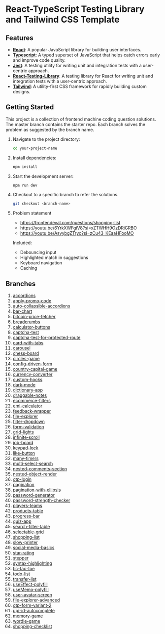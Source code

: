 
# React-TypeScript Testing Library and Tailwind CSS Template


## Features

- **[React](https://react.dev)**: A popular JavaScript library for building user interfaces.
- **[Typescript](https://www.typescriptlang.org/)**: A typed superset of JavaScript that helps catch errors early and improve code quality.
- **[Jest](https://jestjs.io/)**: A testing utility for writing unit and integration tests with a user-centric approach.
- **[React-Testing-Library](https://testing-library.com/)**: A testing library for React for writing unit and integration tests with a user-centric approach.
- **[Tailwind](https://tailwindcss.com/)**: A utility-first CSS framework for rapidly building custom designs.

## Getting Started

This project is a collection of frontend machine coding question solutions. 
The master branch contains the starter repo. 
Each branch solves the problem as suggested by the branch name.

1. Navigate to the project directory:

   ```bash
   cd your-project-name
   ```

2. Install dependencies:

   ```bash
   npm install
   ```

3. Start the development server:

   ```bash
   npm run dev
   ```

4. Checkout to a specific branch to refer the solutions.

   ```bash
   git checkout <branch-name>
   ```

5. Problem statement

   * https://frontendeval.com/questions/shopping-list
   * https://youtu.be/6YrkXWFgiV8?si=xZTWHH9OzDRiGRBO
   * https://youtu.be/AsvybgZTryo?si=zCu43_KEaaHFooMO

   Included: 
   * Debouncing input
   * Highlighted match in suggestions
   * Keyboard navigation
   * Caching


## Branches

1. [accordions](https://github.com/phoenix-flyhigh/frontend-machine-coding-questions/tree/accordions)
1. [apply-promo-code](https://github.com/phoenix-flyhigh/frontend-machine-coding-questions/tree/apply-promo-code)
1. [auto-collapsible-accordions](https://github.com/phoenix-flyhigh/frontend-machine-coding-questions/tree/auto-collapsible-accordions)
1. [bar-chart](https://github.com/phoenix-flyhigh/frontend-machine-coding-questions/tree/bar-chart)
1. [bitcoin-price-fetcher](https://github.com/phoenix-flyhigh/frontend-machine-coding-questions/tree/bitcoin-price-fetcher)
1. [breadcrumbs](https://github.com/phoenix-flyhigh/frontend-machine-coding-questions/tree/breadcrumbs)
1. [calculator-buttons](https://github.com/phoenix-flyhigh/frontend-machine-coding-questions/tree/calculator-buttons)
1. [captcha-test](https://github.com/phoenix-flyhigh/frontend-machine-coding-questions/tree/captcha-test)
1. [captcha-test-for-protected-route](https://github.com/phoenix-flyhigh/frontend-machine-coding-questions/tree/captcha-test-for-protected-route)
1. [card-with-tabs](https://github.com/phoenix-flyhigh/frontend-machine-coding-questions/tree/card-with-tabs)
1. [carousel](https://github.com/phoenix-flyhigh/frontend-machine-coding-questions/tree/carousel)
1. [chess-board](https://github.com/phoenix-flyhigh/frontend-machine-coding-questions/tree/chess-board)
1. [circles-game](https://github.com/phoenix-flyhigh/frontend-machine-coding-questions/tree/circles-game)
1. [config-driven-form](https://github.com/phoenix-flyhigh/frontend-machine-coding-questions/tree/config-driven-form)
1. [country-capital-game](https://github.com/phoenix-flyhigh/frontend-machine-coding-questions/tree/country-capital-game)
1. [currency-converter](https://github.com/phoenix-flyhigh/frontend-machine-coding-questions/tree/currency-converter)
1. [custom-hooks](https://github.com/phoenix-flyhigh/frontend-machine-coding-questions/tree/custom-hooks)
1. [dark-mode](https://github.com/phoenix-flyhigh/frontend-machine-coding-questions/tree/dark-mode)
1. [dictionary-app](https://github.com/phoenix-flyhigh/frontend-machine-coding-questions/tree/dictionary-app)
1. [draggable-notes](https://github.com/phoenix-flyhigh/frontend-machine-coding-questions/tree/draggable-notes)
1. [ecommerce-filters](https://github.com/phoenix-flyhigh/frontend-machine-coding-questions/tree/ecommerce-filters)
1. [emi-calculator](https://github.com/phoenix-flyhigh/frontend-machine-coding-questions/tree/emi-calculator)
1. [feedback-wrapper](https://github.com/phoenix-flyhigh/frontend-machine-coding-questions/tree/feedback-wrapper)
1. [file-explorer](https://github.com/phoenix-flyhigh/frontend-machine-coding-questions/tree/file-explorer)
1. [filter-dropdown](https://github.com/phoenix-flyhigh/frontend-machine-coding-questions/tree/filter-dropdown)
1. [form-validation](https://github.com/phoenix-flyhigh/frontend-machine-coding-questions/tree/form-validation)
1. [grid-lights](https://github.com/phoenix-flyhigh/frontend-machine-coding-questions/tree/grid-lights)
1. [infinite-scroll](https://github.com/phoenix-flyhigh/frontend-machine-coding-questions/tree/infinite-scroll)
1. [job-board](https://github.com/phoenix-flyhigh/frontend-machine-coding-questions/tree/job-board)
1. [keypad-lock](https://github.com/phoenix-flyhigh/frontend-machine-coding-questions/tree/keypad-lock)
1. [like-button](https://github.com/phoenix-flyhigh/frontend-machine-coding-questions/tree/like-button)
1. [many-timers](https://github.com/phoenix-flyhigh/frontend-machine-coding-questions/tree/many-timers)
1. [multi-select-search](https://github.com/phoenix-flyhigh/frontend-machine-coding-questions/tree/multi-select-search)
1. [nested-comments-section](https://github.com/phoenix-flyhigh/frontend-machine-coding-questions/tree/nested-comments-section)
1. [nested-object-render](https://github.com/phoenix-flyhigh/frontend-machine-coding-questions/tree/nested-object-render)
1. [otp-login](https://github.com/phoenix-flyhigh/frontend-machine-coding-questions/tree/otp-login)
1. [pagination](https://github.com/phoenix-flyhigh/frontend-machine-coding-questions/tree/pagination)
1. [pagination-with-ellipsis](https://github.com/phoenix-flyhigh/frontend-machine-coding-questions/tree/pagination-with-ellipsis)
1. [password-generator](https://github.com/phoenix-flyhigh/frontend-machine-coding-questions/tree/password-generator)
1. [password-strength-checker](https://github.com/phoenix-flyhigh/frontend-machine-coding-questions/tree/password-strength-checker)
1. [players-teams](https://github.com/phoenix-flyhigh/frontend-machine-coding-questions/tree/players-teams)
1. [products-table](https://github.com/phoenix-flyhigh/frontend-machine-coding-questions/tree/products-table)
1. [progress-bar](https://github.com/phoenix-flyhigh/frontend-machine-coding-questions/tree/progress-bar)
1. [quiz-app](https://github.com/phoenix-flyhigh/frontend-machine-coding-questions/tree/quiz-app)
1. [search-filter-table](https://github.com/phoenix-flyhigh/frontend-machine-coding-questions/tree/search-filter-table)
1. [selectable-grid](https://github.com/phoenix-flyhigh/frontend-machine-coding-questions/tree/selectable-grid)
1. [shopping-list](https://github.com/phoenix-flyhigh/frontend-machine-coding-questions/tree/shopping-list)
1. [slow-printer](https://github.com/phoenix-flyhigh/frontend-machine-coding-questions/tree/slow-printer)
1. [social-media-basics](https://github.com/phoenix-flyhigh/frontend-machine-coding-questions/tree/social-media-basics)
1. [star-rating](https://github.com/phoenix-flyhigh/frontend-machine-coding-questions/tree/star-rating)
1. [stepper](https://github.com/phoenix-flyhigh/frontend-machine-coding-questions/tree/stepper)
1. [syntax-highlighting](https://github.com/phoenix-flyhigh/frontend-machine-coding-questions/tree/syntax-highlighting)
1. [tic-tac-toe](https://github.com/phoenix-flyhigh/frontend-machine-coding-questions/tree/tic-tac-toe)
1. [todo-list](https://github.com/phoenix-flyhigh/frontend-machine-coding-questions/tree/todo-list)
1. [transfer-list](https://github.com/phoenix-flyhigh/frontend-machine-coding-questions/tree/transfer-list)
1. [useEffect-polyfill](https://github.com/phoenix-flyhigh/frontend-machine-coding-questions/tree/useEffect-polyfill)
1. [useMemo-polyfill](https://github.com/phoenix-flyhigh/frontend-machine-coding-questions/tree/useMemo-polyfill)
1. [user-avatar-screen](https://github.com/phoenix-flyhigh/frontend-machine-coding-questions/tree/user-avatar-screen)
1. [file-explorer-advanced](https://github.com/phoenix-flyhigh/frontend-machine-coding-questions/tree/file-explorer-advanced)
1. [otp-form-variant-2](https://github.com/phoenix-flyhigh/frontend-machine-coding-questions/tree/otp-form-variant-2)
1. [upi-id-autocomplete](https://github.com/phoenix-flyhigh/frontend-machine-coding-questions/tree/upi-id-autocomplete)
1. [memory-game](https://github.com/phoenix-flyhigh/frontend-machine-coding-questions/tree/memory-game)
1. [wordle-game](https://github.com/phoenix-flyhigh/frontend-machine-coding-questions/tree/wordle-game)
1. [shopping-checklist](https://github.com/phoenix-flyhigh/frontend-machine-coding-questions/tree/shopping-checklist)

